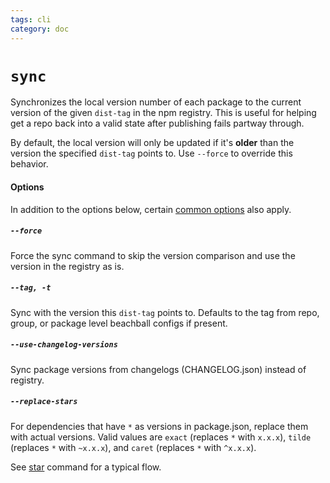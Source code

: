 ```yaml
---
tags: cli
category: doc
---
```


# `sync`

Synchronizes the local version number of each package to the current version of the given `dist-tag` in the npm registry. This is useful for helping get a repo back into a valid state after publishing fails partway through.

By default, the local version will only be updated if it's **older** than the version the specified `dist-tag` points to. Use `--force` to override this behavior.

#### Options

In addition to the options below, certain [common options](./options) also apply.

##### `--force`

Force the sync command to skip the version comparison and use the version in the registry as is.

##### `--tag, -t`

Sync with the version this `dist-tag` points to. Defaults to the tag from repo, group, or package level beachball configs if present.

##### `--use-changelog-versions`

Sync package versions from changelogs (CHANGELOG.json) instead of registry.

##### `--replace-stars`

For dependencies that have `*` as versions in package.json, replace them with actual versions. Valid values are `exact` (replaces `*` with `x.x.x`), `tilde` (replaces `*` with `~x.x.x`), and `caret` (replaces `*` with `^x.x.x`).

See [star](./star) command for a typical flow.
